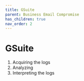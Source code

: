 ```yaml
---
title: GSuite
parent: Business Email Compromise
has_children: true
nav_order: 2
---
```


# GSuite

1. Acquiring the logs
2. Analyzing
3. Interpreting the logs
